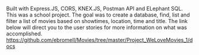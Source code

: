 Built with Express.JS, CORS, KNEX.JS, Postman API and ELephant SQL.
This was a school project. The goal was to create a database, find, list and filter a list of movies based on showtimes, location, time and title. 
The link below will direct you to the user stories for more information on what was accomplished. 
https://github.com/ebromell/Movies/tree/master/Project_WeLoveMovies_1/docs
